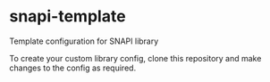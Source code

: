 # snapi-template
Template configuration for SNAPI library

To create your custom library config, clone this repository and make changes to the config as required.
